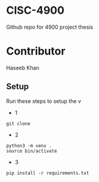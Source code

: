 # CISC-4900
Github repo for 4900 project thesis

# Contributor
Haseeb Khan


## Setup
Run these steps to setup the v
- 1 
```
git clone 
```
- 2
```
python3 -m venv .
source bin/activate
```
- 3 
```
pip install -r requirements.txt
```
